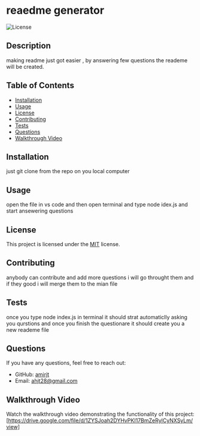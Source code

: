 # reaedme generator

![License](https://img.shields.io/badge/License-MIT-blue.svg)

## Description

making readme just got easier \, by answering few questions the reademe will be created.

## Table of Contents

- [Installation](#installation)
- [Usage](#usage)
- [License](#license)
- [Contributing](#contributing)
- [Tests](#tests)
- [Questions](#questions)
- [Walkthrough Video](#walkthrough-video)

## Installation

just git clone from the repo on you local computer

## Usage

open the file in vs code and then open terminal and type node idex.js and start ansewering questions

## License

This project is licensed under the [MIT](https://opensource.org/licenses/MIT) license.

## Contributing

anybody can contribute and add more questions i will go throught them and if they good i will merge them to the mian file 

## Tests

once you type node index.js in terminal it should strat automaticlly asking you qurstions and once you finish the questionare it should create you a new reademe file

## Questions

If you have any questions, feel free to reach out:

- GitHub: [amirjt](https://github.com/amirjt)
- Email: [ahjt28@gmail.com](mailto:ahjt28@gmail.com)

## Walkthrough Video

Watch the walkthrough video demonstrating the functionality of this project: [https://drive.google.com/file/d/1ZYSJoah2DYHvPKI17BmZeRylCyNXSyLm/view]

